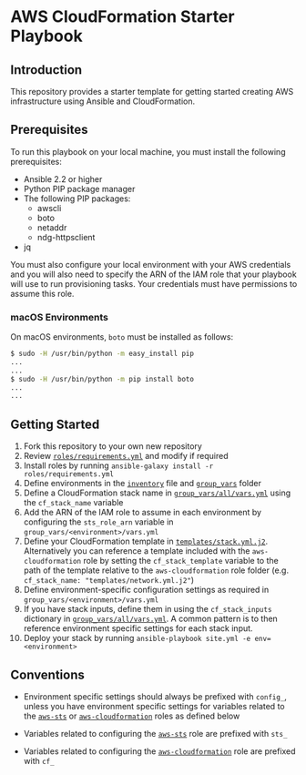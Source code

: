 # AWS CloudFormation Starter Playbook

## Introduction

This repository provides a starter template for getting started creating AWS infrastructure using Ansible and CloudFormation.

## Prerequisites

To run this playbook on your local machine, you must install the following prerequisites:

- Ansible 2.2 or higher
- Python PIP package manager
- The following PIP packages:
  - awscli
  - boto
  - netaddr
  - ndg-httpsclient
- jq

You must also configure your local environment with your AWS credentials and you will also need to specify the ARN of the IAM role that your playbook will use to run provisioning tasks.  Your credentials must have permissions to assume this role.

### macOS Environments

On macOS environments, `boto` must be installed as follows:

```bash
$ sudo -H /usr/bin/python -m easy_install pip
...
...
$ sudo -H /usr/bin/python -m pip install boto
...
...
```

## Getting Started

1. Fork this repository to your own new repository
2. Review [`roles/requirements.yml`](./roles/requirements.yml) and modify if required
3. Install roles by running `ansible-galaxy install -r roles/requirements.yml`
4. Define environments in the [`inventory`](./inventory) file and [`group_vars`](./group_vars) folder
5. Define a CloudFormation stack name in [`group_vars/all/vars.yml`](./group_vars/all/vars.yml) using the `cf_stack_name` variable
6. Add the ARN of the IAM role to assume in each environment by configuring the `sts_role_arn` variable in `group_vars/<environment>/vars.yml`
7. Define your CloudFormation template in [`templates/stack.yml.j2`](./templates/stack.yml.j2).  Alternatively you can reference a template included with the `aws-cloudformation` role by setting the `cf_stack_template` variable to the path of the template relative to the `aws-cloudformation` role folder (e.g. `cf_stack_name: "templates/network.yml.j2"`)
8. Define environment-specific configuration settings as required in `group_vars/<environment>/vars.yml`
9. If you have stack inputs, define them in using the `cf_stack_inputs` dictionary in [`group_vars/all/vars.yml`](./group_vars/all/vars.yml).  A common pattern is to then reference environment specific settings for each stack input.
10. Deploy your stack by running `ansible-playbook site.yml -e env=<environment>`

## Conventions

- Environment specific settings should always be prefixed with `config_`, unless you have environment specific settings for variables related to the [`aws-sts`](https://github.com/casecommons/aws-sts) or [`aws-cloudformation`](https://github.com/casecommons/aws-cloudformation) roles as defined below

- Variables related to configuring the [`aws-sts`](https://github.com/casecommons/aws-sts) role are prefixed with `sts_`

- Variables related to configuring the [`aws-cloudformation`](https://github.com/casecommons/aws-cloudformation) role are prefixed with `cf_`
